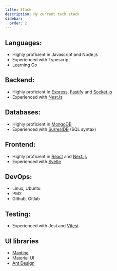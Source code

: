 ```yaml
---
title: Stack
description: My current tech stack
sidebar:
  order: 2
---
```


## Languages:

- Highly proficient in Javascript and Node.js
- Experienced with Typescript
- Learning Go

## Backend:

- Highly proficient in [Express](https://expressjs.com), [Fastify](https://fastify.dev) and [Socket.io](https://socket.io)
- Experienced with [NestJs](https://nestjs.com)

## Databases:

- Highly proficient in [MongoDB](https://www.mongodb.com)
- Experienced with [SurrealDB](https://surrealdb.com) (SQL syntax)

## Frontend:

- Highly proficient in [React](https://react.dev) and [Next.js](https://nextjs.org)
- Experienced with [Svelte](https://svelte.dev)

## DevOps:

- Linux, Ubuntu
- PM2
- Github, Gitlab

## Testing:

- Experienced with Jest and [Vitest](https://vitest.dev)

## UI libraries

- [Mantine](https://mantine.dev)
- [Material UI](https://mui.com)
- [Ant Design](https://ant.design)

	
